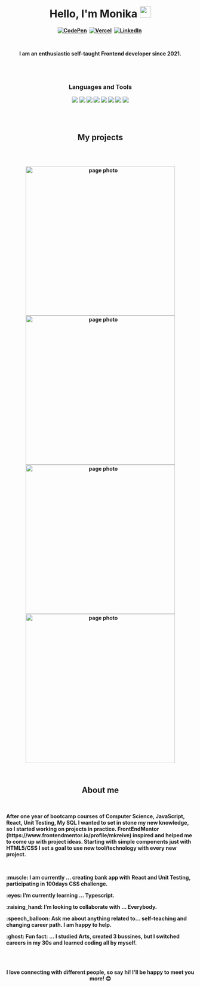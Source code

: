 <p>
  <h1 align="center"><b>Hello, I'm Monika <img src="https://res.cloudinary.com/kreiva/image/upload/v1605608612/Landing%20page/iconComputer_d0vaci.png" alt="computer icon" width="30"></h1>
</p>
<p align="center">
<a href="https://codepen.io/mkreive"><img src="https://img.shields.io/badge/Codepen-000000?style=for-the-badge&logo=codepen&logoColor=white" alt="CodePen" /></a>&nbsp;
<a href="https://vercel.com/mkreive"><img src="https://img.shields.io/badge/Vercel-ff69b4?style=for-the-badge&logo=vercel&logoColor=white" alt="Vercel" /></a>&nbsp;
<a href="www.linkedin.com/in/monika-kreive"><img src="https://img.shields.io/badge/LinkedIn-5f98cd?style=for-the-badge&logo=linkedin&logoColor=white" alt="LinkedIn" /></a>&nbsp;
<br />
</p>
<br />

<p align="center">I am an enthusiastic self-taught Frontend developer since 2021.</p>
<br />
<br />

<h3 align="center">Languages and Tools</h3>

<p align="center">
<img src="https://img.shields.io/badge/HTML5-E34F26?style=for-the-badge&logo=html5&logoColor=white" />
<img src="https://img.shields.io/badge/-css3-1572B6?&style=for-the-badge&logo=css3&logoColor=white" />
<img src="https://img.shields.io/badge/Sass-CC6699?style=for-the-badge&logo=sass&logoColor=white" />
<img src="https://img.shields.io/badge/-javascript-F7DF1E?&style=for-the-badge&logo=javascript&logoColor=black" />
<img src="https://img.shields.io/badge/-ReactJS-grey?&style=for-the-badge&logo=react&logoColor=61DAFB" />
<img src="https://img.shields.io/badge/-VSCode-007ACC?&style=for-the-badge&logo=visual-studio-code&logoColor=white" />
<img src="https://img.shields.io/badge/-Git-F05032?&style=for-the-badge&logo=git&logoColor=white" /> 
<img src="https://img.shields.io/badge/github-%23121011.svg?style=for-the-badge&logo=github&logoColor=white" />
</p>

<br />
<br />
<h2 align="center">My projects</h2>
<br />
<br />

<p align="center">
 
 <a href="https://ecommerce-product-page-murex.vercel.app/product/p003">
  <img width="400"  align="" src="https://res.cloudinary.com/kreiva/image/upload/v1665132907/Screenshot_2022-10-07_at_09.50.27_nzppz3.png" alt="page photo"/>
</a>

 <a href="https://interactive-comments-two.vercel.app/topics/hobbies">
  <img width="400"  align="" src="https://res.cloudinary.com/kreiva/image/upload/v1665132907/Screenshot_2022-10-07_at_09.57.55_kj48kv.png" alt="page photo"/>
</a>

 <a href="https://devjobs-app-nine.vercel.app/home">
  <img width="400"  align="" src="https://res.cloudinary.com/kreiva/image/upload/v1665132907/Screenshot_2022-10-07_at_09.59.30_doq8xd.png" alt="page photo"/>
</a>

 <a href="https://tip-calculator-app-mu.vercel.app/">
  <img width="400"  align="" src="https://res.cloudinary.com/kreiva/image/upload/v1665132907/Screenshot_2022-10-07_at_10.01.33_plygcs.png" alt="page photo"/>
</a>
</p>

<br />

<h2 align="center">About me</h2>
<p align="center">
</p>

<br />
<p>After one year of bootcamp courses of Computer Science, JavaScript, React, Unit Testing, My SQL I wanted to set in stone my new knowledge, so I started working on projects in practice. FrontEndMentor (https://www.frontendmentor.io/profile/mkreive) inspired and helped me to come up with project ideas. Starting with simple components just with HTML5/CSS I set a goal to use new tool/technology with every new project. </p>

<br />
<p>:muscle: I am currently ... creating bank app with React and Unit Testing, participating in 100days CSS challenge.</p>
<p>:eyes: I’m currently learning ... Typescript.</p>
<p>:raising_hand: I’m looking to collaborate with ... Everybody.</p>
<p>:speech_balloon: Ask me about anything related to... self-teaching and changing career path. I am happy to help.</p>
<p>:ghost: Fun fact: ... I studied Arts, created 3 bussines, but I switched careers in my 30s and learned coding all by myself. </p>

<br />
<br />
<p align="center">
I love connecting with different people, so say hi! I'll be happy to meet you more! 😊
</p>

<br />
